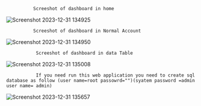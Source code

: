               Screeshot of dashboard in home

![Screenshot 2023-12-31 134925](https://github.com/niroshmadushan/Govi_jana_Bank/assets/127856472/e85ebb9c-0f28-4854-a2f3-33cea08820a5)

              Screeshot of dashboard in Normal Account
![Screenshot 2023-12-31 134950](https://github.com/niroshmadushan/Govi_jana_Bank/assets/127856472/d09b3258-aabf-43e6-b8ac-c8f1e08697d0)
              
               Screeshot of dashboard in data Table

![Screenshot 2023-12-31 135008](https://github.com/niroshmadushan/Govi_jana_Bank/assets/127856472/eb09d0dd-9ade-4983-b8eb-c0c1fd404c52)

               If you need run this web application you need to create sql database as follow (user name=root passowrd="")(syatem password =admin user name= admin)
               
![Screenshot 2023-12-31 135657](https://github.com/niroshmadushan/Govi_jana_Bank/assets/127856472/22d90f34-42f7-4365-99c7-a9705e47d0e3)




